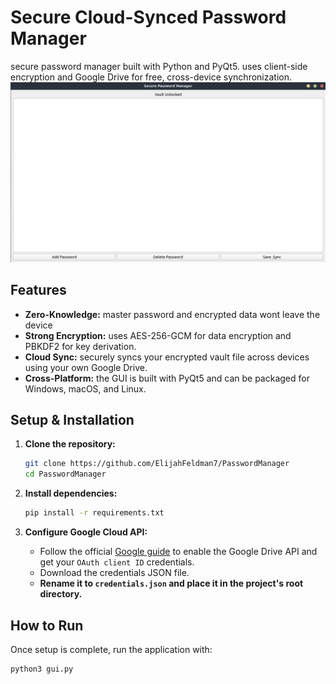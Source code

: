 # Secure Cloud-Synced Password Manager

secure password manager built with Python and PyQt5. uses client-side encryption and Google Drive for free, cross-device synchronization.
<img src = "passwordmanager.png" alt = "Password Manager">


## Features

- **Zero-Knowledge:**  master password and encrypted data wont leave the device
- **Strong Encryption:** uses AES-256-GCM for data encryption and PBKDF2 for key derivation.
- **Cloud Sync:** securely syncs your encrypted vault file across devices using your own Google Drive.
- **Cross-Platform:** the GUI is built with PyQt5 and can be packaged for Windows, macOS, and Linux.

## Setup & Installation

1.  **Clone the repository:**
    ```bash
    git clone https://github.com/ElijahFeldman7/PasswordManager
    cd PasswordManager
    ```

2.  **Install dependencies:**
    ```bash
    pip install -r requirements.txt
    ```

3.  **Configure Google Cloud API:**
    - Follow the official [Google guide](https://developers.google.com/workspace/guides/create-credentials) to enable the Google Drive API and get your `OAuth client ID` credentials.
    - Download the credentials JSON file.
    - **Rename it to `credentials.json` and place it in the project's root directory.**

## How to Run

Once setup is complete, run the application with:
```bash
python3 gui.py
